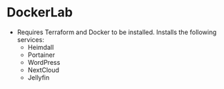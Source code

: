 # DockerLab
- Requires Terraform and Docker to be installed. Installs the following services:
  - Heimdall
  - Portainer
  - WordPress
  - NextCloud
  - Jellyfin